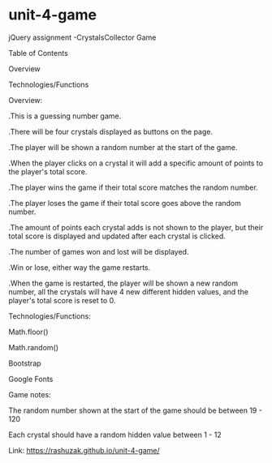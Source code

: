 # unit-4-game
jQuery assignment -CrystalsCollector Game

Table of Contents

Overview

Technologies/Functions




Overview:

.This is a guessing number game.

.There will be four crystals displayed as buttons on the page.

.The player will be shown a random number at the start of the game.

.When the player clicks on a crystal it will add a specific amount of points to the player's total score.

.The player wins the game if their total score matches the random number.

.The player loses the game if their total score goes above the random number.

.The amount of points each crystal adds is not shown to the player, but their total score is displayed and updated after each crystal is clicked.

.The number of games won and lost will be displayed.

.Win or lose, either way the game restarts.

.When the game is restarted, the player will be shown a new random number, all the crystals will have 4 new different   hidden values, and the player's total score is reset to 0.




Technologies/Functions:

Math.floor()

Math.random()

Bootstrap

Google Fonts




Game notes:

The random number shown at the start of the game should be between 19 - 120

Each crystal should have a random hidden value between 1 - 12



Link: https://rashuzak.github.io/unit-4-game/

